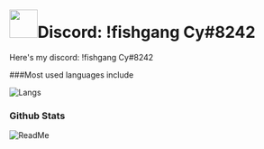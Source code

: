 <h1><img src="https://imgur.com/a/FSq6vv2" width="50">Discord: !fishgang Cy#8242</h1>
<p>Here's my discord: !fishgang Cy#8242</p>

###Most used languages include 

![Langs](https://github-readme-stats.vercel.app/api/top-langs/?username=Not-Cyrus&theme=tokyonight&langs_count=10?exclude_repo=Not-Cyrus)

### Github Stats

![ReadMe](https://github-readme-stats.vercel.app/api?username=Not-Cyrus&show_icons=true&theme=radical)
